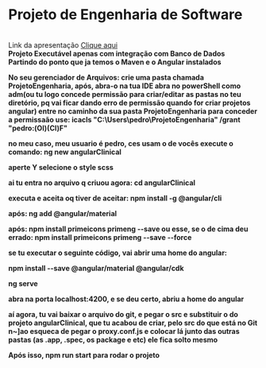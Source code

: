 
<h1>Projeto de Engenharia de Software</h1><br>
Link da apresentação <a href="https://drive.google.com/file/d/1tAz0QlJgl-Zs9dg9jFnpa1KEXbUrOyIt/view?usp=drive_link">Clique aqui</a><br>
<strong>Projeto Executável apenas com integração com Banco de Dados<strong><br>
Partindo do ponto que ja temos o Maven e o Angular instalados

No seu gerenciador de Arquivos:
crie uma pasta chamada ProjetoEngenharia, após, abra-o na tua IDE
abra no powerShell como adm(ou tu logo concede permissão para criar/editar as pastas no teu diretório, pq vai ficar dando erro de permissão quando for criar projetos angular) entre no caminho da sua pasta ProjetoEngenharia
para conceder a permissaão use:
icacls "C:\Users\pedro\ProjetoEngenharia" /grant "pedro:(OI)(CI)F"

no meu caso, meu usuario é pedro, ces usam o de vocês
execute o comando:
ng new angularClinical

aperte Y
selecione o style scss

ai tu entra no arquivo q criuou agora:
cd angularClinical

executa e aceita oq tiver de aceitar:
npm install -g @angular/cli

após:
ng add @angular/material
 
após:
npm install primeicons primeng --save
ou esse, se o de cima deu errado:
npm install primeicons primeng --save --force

se tu executar o seguinte código, vai abrir uma home do angular:

npm install --save @angular/material @angular/cdk


ng serve

abra na porta localhost:4200, e se deu certo, abriu a home do angular

aí agora, tu vai baixar o arquivo do git, e pegar o src e substituir o do projeto angularClinical, que tu acabou de criar, pelo src do que está no Git
n~]ao esqueca de pegar o proxy.conf.js e colocar lá junto das outras pastas (as .app, .spec, os package e etc) ele fica solto mesmo

Após isso, 
npm run start 
para rodar o projeto
